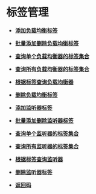 # 标签管理<a name="elb_zq_bq_0000"></a>

-   **[添加负载均衡标签](添加负载均衡标签.md)**  

-   **[批量添加删除负载均衡标签](批量添加删除负载均衡标签.md)**  

-   **[查询单个负载均衡器的标签集合](查询单个负载均衡器的标签集合.md)**  

-   **[查询所有负载均衡器的标签集合](查询所有负载均衡器的标签集合.md)**  

-   **[根据标签查询负载均衡器](根据标签查询负载均衡器.md)**  

-   **[删除负载均衡标签](删除负载均衡标签.md)**  

-   **[添加监听器标签](添加监听器标签.md)**  

-   **[批量添加删除监听器标签](批量添加删除监听器标签.md)**  

-   **[查询单个监听器的标签集合](查询单个监听器的标签集合.md)**  

-   **[查询所有监听器的标签集合](查询所有监听器的标签集合.md)**  

-   **[根据标签查询监听器](根据标签查询监听器.md)**  

-   **[删除监听器标签](删除监听器标签.md)**  

-   **[返回码](返回码.md)**  


